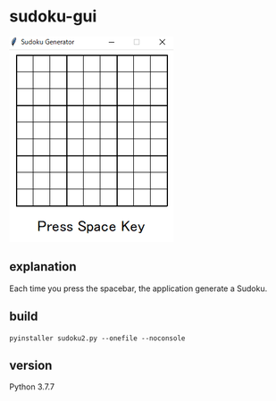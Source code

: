 # sudoku-gui
![数独](sudoku_generator.gif)

## explanation
Each time you press the spacebar, the application generate a Sudoku.

## build
```
pyinstaller sudoku2.py --onefile --noconsole
```

## version
Python 3.7.7
